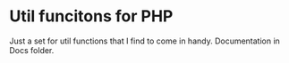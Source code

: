 # Util funcitons for PHP
Just a set for util functions that I find to come in handy. Documentation in Docs folder.